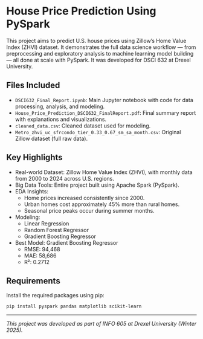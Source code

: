 # House Price Prediction Using PySpark

This project aims to predict U.S. house prices using Zillow’s Home Value Index (ZHVI) dataset. It demonstrates the full data science workflow — from preprocessing and exploratory analysis to machine learning model building — all done at scale with PySpark.  It was developed for DSCI 632 at Drexel University.

## Files Included

- `DSCI632_Final_Report.ipynb`: Main Jupyter notebook with code for data processing, analysis, and modeling.
- `House_Price_Prediction_DSCI632_FinalReport.pdf`: Final summary report with explanations and visualizations.
- `cleaned_data.csv`: Cleaned dataset used for modeling.
- `Metro_zhvi_uc_sfrcondo_tier_0.33_0.67_sm_sa_month.csv`: Original Zillow dataset (full raw data).

## Key Highlights

- Real-world Dataset: Zillow Home Value Index (ZHVI), with monthly data from 2000 to 2024 across U.S. regions.
- Big Data Tools: Entire project built using Apache Spark (PySpark).
- EDA Insights:
  - Home prices increased consistently since 2000.
  - Urban homes cost approximately 45% more than rural homes.
  - Seasonal price peaks occur during summer months.
- Modeling:
  - Linear Regression
  - Random Forest Regressor
  - Gradient Boosting Regressor
- Best Model: Gradient Boosting Regressor  
  - RMSE: 94,468  
  - MAE: 58,686  
  - R²: 0.2712

## Requirements

Install the required packages using pip:

```bash
pip install pyspark pandas matplotlib scikit-learn
```

---

*This project was developed as part of INFO 605 at Drexel University (Winter 2025).*
